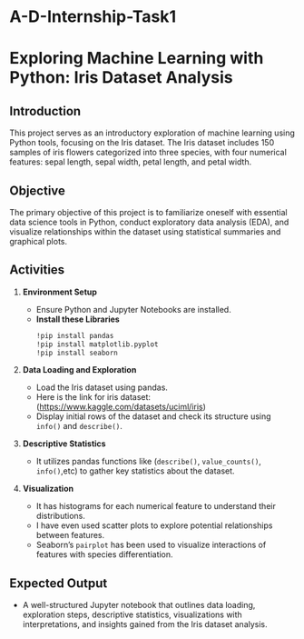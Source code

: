 # A-D-Internship-Task1
# Exploring Machine Learning with Python: Iris Dataset Analysis

## Introduction
This project serves as an introductory exploration of machine learning using Python tools, focusing on the Iris dataset. The Iris dataset includes 150 samples of iris flowers categorized into three species, with four numerical features: sepal length, sepal width, petal length, and petal width.

## Objective
The primary objective of this project is to familiarize oneself with essential data science tools in Python, conduct exploratory data analysis (EDA), and visualize relationships within the dataset using statistical summaries and graphical plots.

## Activities
1. **Environment Setup**
   - Ensure Python and Jupyter Notebooks are installed.
   -  **Install these Libraries**
      ```sh
      !pip install pandas
      !pip install matplotlib.pyplot
      !pip install seaborn
      ```

2. **Data Loading and Exploration**
   - Load the Iris dataset using pandas.
   - Here is the link for iris dataset: (https://www.kaggle.com/datasets/uciml/iris)
   - Display initial rows of the dataset and check its structure using `info()` and `describe()`.

3. **Descriptive Statistics**
   - It utilizes pandas functions like (`describe()`, `value_counts()`, `info()`,etc) to gather key statistics about the dataset.
   
4. **Visualization**
   - It has histograms for each numerical feature to understand their distributions.
   - I have even used scatter plots to explore potential relationships between features.
   - Seaborn’s `pairplot` has been used to visualize interactions of features with species differentiation.


## Expected Output
- A well-structured Jupyter notebook that outlines data loading, exploration steps, descriptive statistics, visualizations with interpretations, and insights gained from the Iris dataset analysis.

